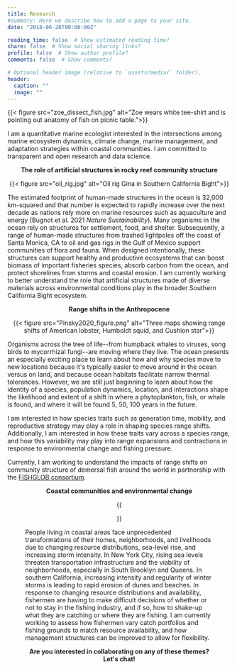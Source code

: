 ```yaml
---
title: Research
#summary: Here we describe how to add a page to your site.
date: "2018-06-28T00:00:00Z"

reading_time: false  # Show estimated reading time?
share: false  # Show social sharing links?
profile: false  # Show author profile?
comments: false  # Show comments?

# Optional header image (relative to `assets/media/` folder).
header:
  caption: ""
  image: ""
---
```


{{< figure src="zoe_dissect_fish.jpg" alt="Zoe wears white tee-shirt and is pointing out anatomy of fish on picnic table.">}}

I am a quantitative marine ecologist interested in the intersections among marine ecosystem dynamics, climate change, marine management, and adaptation strategies within coastal communities. I am committed to transparent and open research and data science.

<div style="text-align: center">

**The role of artificial structures in rocky reef community structure**

{{< figure src="oil_rig.jpg" alt="Oil rig Gina in Southern California Bight">}}

<div>
<div style="text-align: left">

The estimated footprint of human-made structures in the ocean is 32,000 km-squared and that number is expected to rapidly increase over the next decade as nations rely more on marine resources such as aquaculture and energy (Bugnot et al. 2021 *Nature Sustainability*). Many organisms in the ocean rely on structures for settlement, food, and shelter. Subsequently, a range of human-made structures from trashed lightpoles off the coast of Santa Monica, CA to oil and gas rigs in the Gulf of Mexico support communities of flora and fauna. When designed intentionally, these structures can support healthy and productive ecosystems that can boost biomass of important fisheries species, absorb carbon from the ocean, and protect shorelines from storms and coastal erosion. I am currently working to better understand the role that artificial structures made of diverse materials across environmental conditions play in the broader Southern California Bight ecosystem.

<div style="text-align: center">

**Range shifts in the Anthropocene**

{{< figure src="Pinsky2020_figure.png" alt="Three maps showing range shifts of American lobster, Humboldt squid, and Cushion star">}}

<div>
<div style="text-align: left">

Organisms across the tree of life--from humpback whales to viruses, song birds to mycorrhizal fungi--are moving where they live. The ocean presents an especially exciting place to learn about how and why species move to new locations because it's typically easier to move around in the ocean versus on land, and because ocean habitats facilitate narrow thermal tolerances. However, we are still just beginning to learn about how the identity of a species, population dynamics, location, and interactions shape the likelihood and extent of a shift in where a phytoplankton, fish, or whale is found, and where it will be found 5, 50, 100 years in the future.

I am interested in how species traits such as generation time, mobility, and reproductive strategy may play a role in shaping species range shifts. Additionally, I am interested in how these traits vary across a species range, and how this variability may play into range expansions and contractions in response to environmental change and fishing pressure.

Currently, I am working to understand the impacts of range shifts on community structure of demersal fish around the world in partnership with the [FISHGLOB consortium](https://fishglob.sites.ucsc.edu/).

<div style="text-align: center">

**Coastal communities and environmental change**

{{<figure src="owls_head_maine.jpeg" alt="Coastal Maine scene in winter with field, pier, and lobster boats">}}

<div>
<div style="text-align: left">

People living in coastal areas face unprecedented transformations of their homes, neighborhoods, and livelihoods due to changing resource distributions, sea-level rise, and increasing storm intensity. In New York City, rising sea levels threaten transportation infrastructure and the viability of neighborhoods, especially in South Brooklyn and Queens. In southern California, increasing intensity and regularity of winter storms is leading to rapid erosion of dunes and beaches. In response to changing resource distributions and availability, fishermen are having to make difficult decisions of whether or not to stay in the fishing industry, and if so, how to shake-up what they are catching or where they are fishing. I am currently working to assess how fishermen vary catch portfolios and fishing grounds to match resource availability, and how management structures can be improved to allow for flexibility.

<div style="text-align: center">

**Are you interested in collaborating on any of these themes? Let's chat!**

</div>
